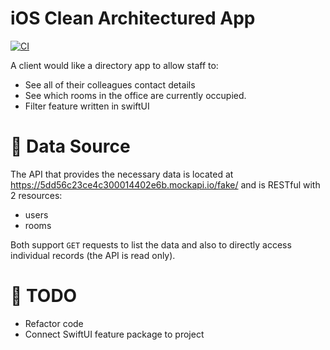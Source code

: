 # iOS Clean Architectured App

[![CI](https://github.com/danielbastidasr/Bank-Challenge/actions/workflows/CI.yml/badge.svg)](https://github.com/danielbastidasr/Bank-Challenge/actions/workflows/CI.yml)

A client would like a directory app to allow staff to:
 - See all of their colleagues contact details
 - See which rooms in the office are currently occupied.
 - Filter feature written in swiftUI

# 🔌 Data Source

The API that provides the necessary data is located at https://5dd56c23ce4c300014402e6b.mockapi.io/fake/ and is RESTful with 2 resources:

- users 
- rooms

Both support `GET` requests to list the data and also to directly access individual records (the API is read only).

# 📖 TODO

- Refactor code
- Connect SwiftUI feature package to project

